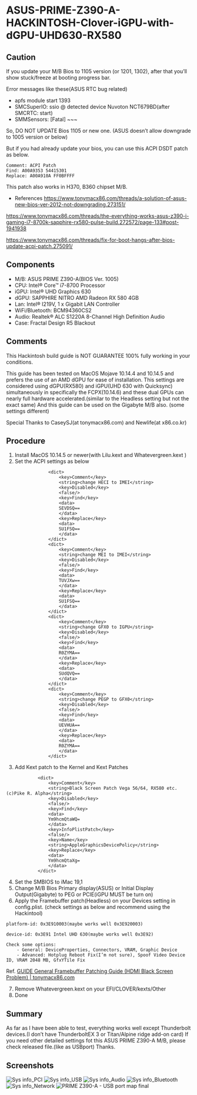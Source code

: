 # ASUS-PRIME-Z390-A-HACKINTOSH-Clover-iGPU-with-dGPU-UHD630-RX580


## Caution
If you update your M/B Bios to 1105 version (or 1201, 1302), after that you’ll show stuck/freeze at booting progress bar.


Error messages like these(ASUS RTC bug related)

- apfs module start 1393
- SMCSuperIO: ssio @ detected device Nuvoton NCT679BD(after SMCRTC: start)
- SMMSensors: [Fatal] ~~~



So, DO NOT UPDATE Bios 1105 or new one.
(ASUS doesn’t allow downgrade to 1005 version or below)

But if you had already update your bios, you can use this ACPI DSDT patch as below.

```
Comment: ACPI Patch
Find: A00A9353 54415301
Replace: A00A910A FF0BFFFF
```

This patch also works in H370, B360 chipset M/B.


* References
https://www.tonymacx86.com/threads/a-solution-of-asus-new-bios-ver-2012-not-downgrading.273151/

https://www.tonymacx86.com/threads/the-everything-works-asus-z390-i-gaming-i7-8700k-sapphire-rx580-pulse-build.272572/page-133#post-1941938

https://www.tonymacx86.com/threads/fix-for-boot-hangs-after-bios-update-acpi-patch.275091/





## Components
- M/B: ASUS PRIME Z390-A(BIOS Ver. 1005)
- CPU: Intel® Core™ i7-8700 Processor
- iGPU: Intel® UHD Graphics 630
- dGPU: SAPPHIRE NITRO AMD Radeon RX 580 4GB
- Lan: Intel® I219V, 1 x Gigabit LAN Controller
- WiFi/Bluetooth: BCM94360CS2
- Audio: Realtek® ALC S1220A 8-Channel High Definition Audio
- Case: Fractal Design R5 Blackout



## Comments
This Hackintosh build guide is NOT GUARANTEE 100% fully working in your conditions.

This guide has been tested on MacOS Mojave 10.14.4 and 10.14.5 and prefers the use of an AMD dGPU for ease of installation. This settings are considered using dGPU(RX580) and iGPU(UHD 630 with Quicksync) simultaneously in specifically the FCPX(10.14.6) and these dual GPUs can nearly full hardware accelerated.(similar to the Headless setting but not the exact same)
And this guide can be used on the Gigabyte M/B also. (some settings different)

Special Thanks to CaseySJ(at tonymacx86.com) and Newlife(at x86.co.kr)



## Procedure
1. Install MacOS 10.14.5 or newer(with Lilu.kext and Whatevergreen.kext )
2. Set the ACPI settings as below
```
				<dict>
					<key>Comment</key>
					<string>change HECI to IMEI</string>
					<key>Disabled</key>
					<false/>
					<key>Find</key>
					<data>
					SEVDSQ==
					</data>
					<key>Replace</key>
					<data>
					SU1FSQ==
					</data>
				</dict>
				<dict>
					<key>Comment</key>
					<string>change MEI to IMEI</string>
					<key>Disabled</key>
					<false/>
					<key>Find</key>
					<data>
					TUVJXw==
					</data>
					<key>Replace</key>
					<data>
					SU1FSQ==
					</data>
				</dict>
				<dict>
					<key>Comment</key>
					<string>change GFX0 to IGPU</string>
					<key>Disabled</key>
					<false/>
					<key>Find</key>
					<data>
					R0ZYMA==
					</data>
					<key>Replace</key>
					<data>
					SUdQVQ==
					</data>
				</dict>
				<dict>
					<key>Comment</key>
					<string>change PEGP to GFX0</string>
					<key>Disabled</key>
					<false/>
					<key>Find</key>
					<data>
					UEVHUA==
					</data>
					<key>Replace</key>
					<data>
					R0ZYMA==
					</data>
				</dict>
```


3. Add Kext patch to the Kernel and Kext Patches
```
			<dict>
				<key>Comment</key>
				<string>Black Screen Patch Vega 56/64, RX580 etc. (c)Pike R. Alpha</string>
				<key>Disabled</key>
				<false/>
				<key>Find</key>
				<data>
				Ym9hcmQtaWQ=
				</data>
				<key>InfoPlistPatch</key>
				<false/>
				<key>Name</key>
				<string>AppleGraphicsDevicePolicy</string>
				<key>Replace</key>
				<data>
				Ym9hcmQtaXg=
				</data>
			</dict>
```


4. Set the SMBIOS to iMac 19,1
5. Change M/B Bios Primary display(ASUS) or Initial Display Output(Gigabyte) to PEG or PCIE(iGPU MUST be turn on)
6. Apply the Framebuffer patch(Headless) on your Devices setting  in config.plist. (check settings as below and recommend using the Hackintool) 
```
platform-id: 0x3E910003(maybe works well 0x3E920003)

device-id: 0x3E91 Intel UHD 630(maybe works well 0x3E92)

Check some options:
	- General: DeviceProperties, Connectors, VRAM, Graphic Device
	- Advanced: Hotplug Reboot Fix(I’m not sure), Spoof Video Device ID, VRAM 2048 MB, GfxYTile Fix
```

Ref. [GUIDE General Framebuffer Patching Guide (HDMI Black Screen Problem) | tonymacx86.com](https://www.tonymacx86.com/threads/guide-general-framebuffer-patching-guide-hdmi-black-screen-problem.269149/)

7. Remove Whatevergreen.kext on your EFI/CLOVER/kexts/Other
8. Done


## Summary
As far as I have been able to test, everything works well except Thunderbolt devices.(I don’t have ThunderboltEX 3 or Titan/Alpine ridge add-on card)
If you need other detailed settings fot this ASUS PRIME Z390-A M/B, please check released file.(like as USBport)
Thanks.



## Screenshots


![Sys info_PCI](https://user-images.githubusercontent.com/35429874/61994177-59df8980-b0b2-11e9-857f-47d757fa7a0f.png)
![Sys info_USB](https://user-images.githubusercontent.com/35429874/61994187-6c59c300-b0b2-11e9-896a-8a3ac4609117.png)
![Sys info_Audio](https://user-images.githubusercontent.com/35429874/61994188-711e7700-b0b2-11e9-908f-1ffd44d945a8.png)
![Sys info_Bluetooth](https://user-images.githubusercontent.com/35429874/61994190-71b70d80-b0b2-11e9-8f2a-18757d28cd83.png)
![Sys info_Network](https://user-images.githubusercontent.com/35429874/61994191-71b70d80-b0b2-11e9-888d-b25cac1842a8.png)
![PRIME Z390-A - USB port map final](https://user-images.githubusercontent.com/35429874/61994465-821cb780-b0b5-11e9-9d00-b12ed9046afc.jpg)
